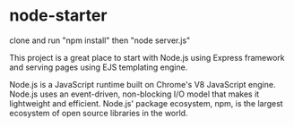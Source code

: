 # node-starter
clone and run "npm install" then "node server.js"

This project is a great place to start with Node.js using Express framework and serving pages using EJS templating engine. 

Node.js is a JavaScript runtime built on Chrome's V8 JavaScript engine. Node.js uses an event-driven, non-blocking I/O model that makes it lightweight and efficient. Node.js' package ecosystem, npm, is the largest ecosystem of open source libraries in the world. 
